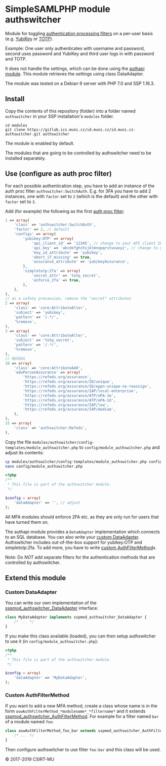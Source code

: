# SimpleSAMLPHP module authswitcher

Module for toggling [authentication processing filters](https://simplesamlphp.org/docs/stable/simplesamlphp-authproc) on a per-user basis (e.g. [YubiKey](https://github.com/simplesamlphp/simplesamlphp-module-yubikey) or [TOTP](https://github.com/aidan-/SimpleTOTP)).

Example: One user only authenticates with username and password, second uses password and YubiKey and third user logs in with password and TOTP.

It does not handle the settings, which can be done using the [authapi module](https://gitlab.ics.muni.cz/id.muni.cz/id.muni.cz-authapi).
This module retrieves the settings using class DataAdapter.

The module was tested on a Debian 9 server with PHP 7.0 and SSP 1.16.3.

## Install

Copy the contents of this repository (folder) into a folder named `authswitcher` in your SSP installation's `modules` folder.

```
cd modules
git clone https://gitlab.ics.muni.cz/id.muni.cz/id.muni.cz-authswitcher.git authswitcher
```

The module is enabled by default.

The modules that are going to be controlled by authswitcher need to be installed separately.

## Use (configure as auth proc filter)

For each possible authentication step, you have to add an instance of the auth proc filter `authswitcher:SwitchAuth`.
E.g. for 3FA you have to add 2 instances, one with `factor` set to `2` (which is the default) and the other with `factor` set to `3`.

Add (for example) the following as the first [auth proc filter](https://simplesamlphp.org/docs/stable/simplesamlphp-authproc#section_1):

```php
1 => array(
    'class' => 'authswitcher:SwitchAuth',
    'factor' => 2, // default
    'configs' => array(
        'yubikey:OTP' => array(
            'api_client_id' => '12345', // change to your API client ID
            'api_key' => 'abcdefghchijklmnopqrstuvwxyz', // change to your API key
            'key_id_attribute' => 'yubikey',
            'abort_if_missing' => true,
            'assurance_attribute' => 'yubikeyAssurance',
        ),
        'simpletotp:2fa' => array(
            'secret_attr' => 'totp_secret',
            'enforce_2fa' => true,
        ),
    ),
),
// as a safety precausion, remove the "secret" attributes
2 => array(
    'class' => 'core:AttributeAlter',
    'subject' => 'yubikey',
    'pattern' => '/.*/',
    '%remove',
),
3 => array(
    'class' => 'core:AttributeAlter',
    'subject' => 'totp_secret',
    'pattern' => '/.*/',
    '%remove',
),
// REFEDS
10 => array(
    'class' => 'core:AttributeAdd',
    'eduPersonAssurance' => array(
        'https://refeds.org/assurance',
        'https://refeds.org/assurance/ID/unique',
        'https://refeds.org/assurance/ID/eppn-unique-no-reassign',
        'https://refeds.org/assurance/IAP/local-enterprise',
        'https://refeds.org/assurance/ATP/ePA-1m',
        'https://refeds.org/assurance/ATP/ePA-1d',
        'https://refeds.org/assurance/IAP/low',
        'https://refeds.org/assurance/IAP/medium',
    ),
),
15 => array(
    'class' => 'authswitcher:Refeds',
),

```

Copy the file `modules/authswitcher/config-templates/module_authswitcher.php` to `config/module_authswitcher.php` and adjust its contents:
```bash
cp modules/authswitcher/config-templates/module_authswitcher.php config/module_authswitcher.php
nano config/module_authswitcher.php
```

```php
<?php
/**
 * This file is part of the authswitcher module.
 */

$config = array(
    'dataAdapter' => '', // adjust
);
```

All MFA modules should enforce 2FA etc. as they are only run for users that have turned them on.

The authapi module provides a `DataAdapter` implementation which connects to an SQL database. You can also write your [custom DataAdapter](#custom-dataadapter).
Authswitcher includes out-of-the-box support for yubikey:OTP and simpletotp:2fa. To add more, you have to write [custom AuthFilterMethod](#custom-authfiltermethod)s.

Note: Do *NOT* add separate filters for the authentication methods that are controlled by authswitcher.

## Extend this module

### Custom DataAdapter

You can write our own implementation of the [sspmod_authswitcher_DataAdapter](https://gitlab.ics.muni.cz/id.muni.cz/id.muni.cz-authswitcher/blob/master/lib/DataAdapter.php) interface:

```php
class MyDataAdapter implements sspmod_authswitcher_DataAdapter {
    /* ... */
}
```

If you make this class available (loaded), you can then setup authswitcher to use it (in `config/module_authswitcher.php`):
```php
<?php
/**
 * This file is part of the authswitcher module.
 */

$config = array(
    'dataAdapter' => 'MyDataAdapter',
);
```

### Custom AuthFilterMethod

If you want to add a new MFA method, create a class whose name is in the form `aswAuthFilterMethod_*modulename*_*filtername*` and it extends [sspmod_authswitcher_AuthFilterMethod](https://gitlab.ics.muni.cz/id.muni.cz/id.muni.cz-authswitcher/blob/master/lib/AuthFilterMethod.php).
For example for a filter named `bar` of a module named `foo`:
```php
class aswAuthFilterMethod_foo_bar extends sspmod_authswitcher_AuthFilterMethod {
    /* ... */
}
```

Then configure authswitcher to use filter `foo:bar` and this class will be used.


© 2017-2019 CSIRT-MU
